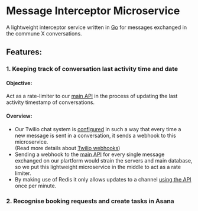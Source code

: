 # Message Interceptor Microservice

A lightweight interceptor service written in [Go](https://golang.org/) for messages exchanged in the commune X conversations.

## Features:

### 1. Keeping track of conversation last activity time and date  

#### Objective:
Act as a rate-limiter to our [main API](https://docs.google.com/document/d/1tjzWGZtSdMOKT40Rj_2vmedq0WzFhk254rxKV7iV09U/edit#heading=h.og3cyed1lb2j) in the process of updating the last activity timestamp of conversations. 

#### Overview:
- Our Twilio chat system is [configured](https://www.twilio.com/console/chat/services/IS896ada4aceeb4058b230383eb3199be1/webhooks) in such a way that every time a new message is sent in a conversation, it sends a webhook to this microservice.  
(Read more details about [Twilio webhooks](https://www.twilio.com/docs/chat/webhook-events))
- Sending a webhook to the [main API](https://docs.google.com/document/d/1tjzWGZtSdMOKT40Rj_2vmedq0WzFhk254rxKV7iV09U/edit#heading=h.og3cyed1lb2j) for every single message exchanged on our plartform would strain the servers and main database, so we put this lightweight microservice in the middle to act as a rate limiter. 
- By making use of Redis it only allows updates to a channel [using the API](https://commune-x.postman.co/collections/94102-14df5d05-5487-4288-a96a-346b92d909bd?workspace=eacc830c-4864-4381-976c-d113c29881e3#54b46f5f-32a2-4699-b268-b92eae41ec9f) once per minute.


### 2. Recognise booking requests and create tasks in Asana
